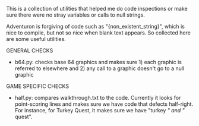 This is a collection of utilities that helped me do code inspections or make sure there were no stray variables or calls to null strings.

Adventuron is forgiving of code such as "{non_existent_string}", which is nice to compile, but not so nice when blank text appears. So collected here are some useful utilities.

GENERAL CHECKS
* b64.py: checks base 64 graphics and makes sure 1) each graphic is referred to elsewhere and 2) any call to a graphic doesn't go to a null graphic

GAME SPECIFIC CHECKS
* half.py: compares walkthrough.txt to the code. Currently it looks for point-scoring lines and makes sure we have code that defects half-right. For instance, for Turkey Quest, it makes sure we have "turkey _" and "_ quest".